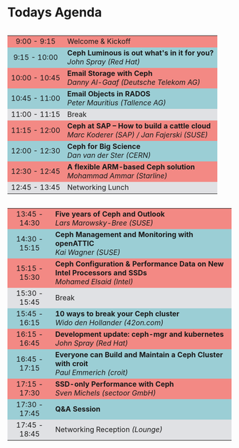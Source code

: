 <!-- .slide: data-background-image="images/cephdays-background-title-block.jpg" data-background-size="contain" -->
# Todays Agenda <!-- .element: class="cephday-front-h1" -->


<!-- .slide: data-background-image="images/cephdays-background-slides.jpg" data-background-size="contain" -->
<table class="cephdays--timetable" width="72%" align="left">
<tbody>
 <tr bgcolor="#F38984"><td align="center">9:00 - 9:15</td><td>Welcome &amp; Kickoff</td></tr>
 <tr bgcolor="#9BCED5"><td align="center">9:15 - 10:00</td><td><b>Ceph Luminous is out what's in it for you?</b><br> <i>John Spray (Red Hat)</i></td></tr>
 <tr bgcolor="#F38984"><td align="center">10:00 - 10:45</td><td><b>Email Storage with Ceph</b><br><i>Danny Al-Gaaf (Deutsche Telekom AG)</i></td></tr>
 <tr bgcolor="#9BCED5"><td align="center">10:45 - 11:00</td><td><b>Email Objects in RADOS</b><br><i>Peter Mauritius (Tallence AG)</i></td></tr>
 <tr bgcolor="#E0E1E4"><td align="center">11:00 - 11:15</td><td>Break</td></tr>
 <tr bgcolor="#F38984"><td align="center">11:15 - 12:00</td><td><b>Ceph at SAP – How to build a cattle cloud</b><br><i>Marc Koderer (SAP) / Jan Fajerski (SUSE)</i></td></tr>
 <tr bgcolor="#9BCED5"><td align="center">12:00 - 12:30</td><td><b>Ceph for Big Science</b><br> <i>Dan van der Ster (CERN)</i></td></tr>
 <tr bgcolor="#F38984"><td align="center">12:30 - 12:45</td><td><b>A flexible ARM-based Ceph solution                           </b><br> <i>Mohammad Ammar (Starline)</i><br></td></tr>
 <tr bgcolor="#E0E1E4"><td align="center">12:45 - 13:45</td><td>Networking Lunch</td></tr>
</tbody>
</table>


<!-- .slide: data-background-image="images/cephdays-background-slides.jpg" data-background-size="contain" -->
<table class="cephdays--timetable" width="72%" align="left">
<tbody>
 <tr bgcolor="#F38984"><td align="center">13:45 - 14:30</td><td><b>Five years of Ceph and Outlook</b><br> <i>Lars Marowsky-Bree (SUSE)</i></td></tr>
 <tr bgcolor="#9BCED5"><td align="center">14:30 - 15:15</td><td><b>Ceph Management and Monitoring with openATTIC</b><br> <i>Kai Wagner (SUSE)</i></td></tr>
 <tr bgcolor="#F38984"><td align="center">15:15 - 15:30</td><td><b>Ceph Configuration & Performance Data on New Intel Processors and SSDs</b><br> <i>Mohamed Elsaid (Intel)</i></td></tr>
 <tr bgcolor="#E0E1E4"><td align="center">15:30 - 15:45</td><td>Break</td></tr>
 <tr bgcolor="#9BCED5"><td align="center">15:45 - 16:15</td><td><b>10 ways to break your Ceph cluster</b><br> <i>Wido den Hollander (42on.com)</i></td></tr>
 <tr bgcolor="#F38984"><td align="center">16:15 - 16:45</td><td><b>Development update: ceph-mgr and kubernetes</b><br> <i>John Spray (Red Hat)</i></td></tr>
 <tr bgcolor="#9BCED5"><td align="center">16:45 - 17:15</td><td><b>Everyone can Build and Maintain a Ceph Cluster with croit</b><br> <i>Paul Emmerich (croit)</i></td></tr>
 <tr bgcolor="#F38984"><td align="center">17:15 - 17:30</td><td><b>SSD-only Performance with Ceph</b><br> <i>Sven Michels (sectoor GmbH)</i></td></tr>
 <tr bgcolor="#9BCED5"><td align="center">17:30 - 17:45</td><td><b>Q&A Session</b></td></tr>
 <tr bgcolor="#E0E1E4"><td align="center">17:45 - 18:45</td><td>Networking Reception <i>(Lounge)</i></td></tr>
</tbody>
</table>
